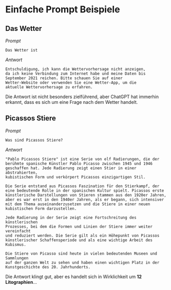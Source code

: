 # Einfache Prompt Beispiele

## Das Wetter
_Prompt_
```
Das Wetter ist
```
_Antwort_
```
Entschuldigung, ich kann die Wettervorhersage nicht anzeigen, 
da ich keine Verbindung zum Internet habe und meine Daten bis 
September 2021 reichen. Bitte schauen Sie auf einer 
Wetter-Website oder verwenden Sie eine Wetter-App, um die 
aktuelle Wettervorhersage zu erfahren.
```
Die Antwort ist nicht besonders zielführend, aber ChatGPT hat 
immerhin erkannt, dass es sich um eine Frage nach dem Wetter handelt.

## Picassos Stiere
_Prompt_
```
Was sind Picassos Stiere?
```
_Antwort_
```
"Pablo Picassos Stiere" ist eine Serie von elf Radierungen, die der 
berühmte spanische Künstler Pablo Picasso zwischen 1945 und 1946 
geschaffen hat. Jede Radierung zeigt einen Stier in einer abstrahierten, 
kubistischen Form und verkörpert Picassos einzigartigen Stil.

Die Serie entstand aus Picassos Faszination für den Stierkampf, der 
eine bedeutende Rolle in der spanischen Kultur spielt. Picassos erste 
künstlerische Darstellungen von Stieren stammen aus den 1920er Jahren, 
aber es war erst in den 1940er Jahren, als er begann, sich intensiver 
mit dem Thema auseinanderzusetzen und die Stiere in einer neuen 
kubistischen Form darzustellen.

Jede Radierung in der Serie zeigt eine Fortschreitung des künstlerischen 
Prozesses, bei dem die Formen und Linien der Stiere immer weiter vereinfacht 
und reduziert werden. Die Serie gilt als ein Höhepunkt von Picassos 
künstlerischer Schaffensperiode und als eine wichtige Arbeit des Kubismus.

Die Stiere von Picasso sind heute in vielen bedeutenden Museen und Sammlungen 
auf der ganzen Welt zu sehen und haben einen wichtigen Platz in der 
Kunstgeschichte des 20. Jahrhunderts.
```
Die Antwort klingt gut, aber es handelt sich in Wirklichkeit um **12 Litographien**...
